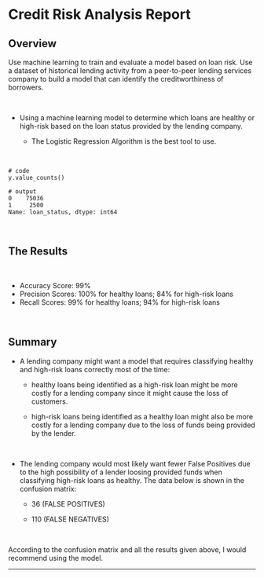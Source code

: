 # Credit Risk Analysis Report

## **Overview**

Use machine learning to train and evaluate a model based on loan risk. Use a dataset of historical lending activity from a peer-to-peer lending services company to build a model that can identify the creditworthiness of borrowers.

</br>

* Using a machine learning model to determine which loans are healthy or high-risk based on the loan status provided by the lending company. 

  * The Logistic Regression Algorithm is the best tool to use. 

</br>

```
# code
y.value_counts()

# output
0    75036
1     2500
Name: loan_status, dtype: int64
```

</br>

## **The Results**

</br>

* Accuracy Score: 99%
* Precision Scores: 100% for healthy loans; 84% for high-risk loans
* Recall Scores: 99% for healthy loans; 94% for high-risk loans

</br>

## **Summary**

* A lending company might want a model that requires classifying healthy and high-risk loans correctly most of the time: 

    * healthy loans being identified as a high-risk loan might be more costly for a lending company since it might cause the loss of customers. 
  
    * high-risk loans being identified as a healthy loan might also be more costly for a lending company due to the loss of funds being provided by the lender.

</br>

* The lending company would most likely want fewer False Positives due to the high possibility of a lender loosing provided funds when classifying high-risk loans as healthy. The data below is shown in the confusion matrix:
  
  * 36 (FALSE POSITIVES)


  * 110 (FALSE NEGATIVES)

</br>
  
According to the confusion matrix and all the results given above, I would recommend using the model.

---
